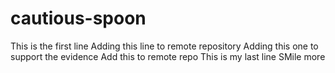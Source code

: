 # cautious-spoon
This is the first line
Adding this line to remote repository
Adding this one to support the evidence
Add this to remote repo
This is my last line
SMile more
